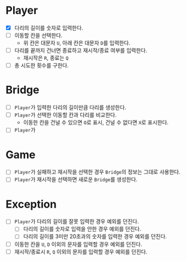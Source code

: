 # Player
- [X] 다리의 길이를 숫자로 입력한다.
- [ ] 이동할 칸을 선택한다.
  - 위 칸은 대문자 `U`, 아래 칸은 대문자 `D`를 입력한다.
- [ ] 다리를 끝까지 건너면 종료하고 재시작/종료 여부를 입력한다.
  - 재시작은 `R`, 종료는 `Q`
- [ ] 총 시도한 횟수를 구한다.

# Bridge
- [ ] `Player`가 입력한 다리의 길이만큼 다리를 생성한다.
- [ ] `Player`가 선택한 이동할 칸과 다리를 비교한다.
  - 이동한 칸을 건널 수 있으면 `O`로 표시, 건널 수 없다면 `X`로 표시한다.
- [ ] `Player`가 

# Game
- [ ] `Player`가 실패하고 재시작을 선택한 경우 `Bridge`의 정보는 그대로 사용한다.
- [ ] `Player`가 재시작을 선택하면 새로운 `Bridge`를 생성한다.

# Exception
- [ ] `Player`가 다리의 길이를 잘못 입력한 경우 예외를 던진다.
  - [ ] 다리의 길이를 숫자로 입력을 안한 경우 예외를 던진다.
  - [ ] 다리의 길이를 3미만 20초과의 숫자를 입력한 경우 예외를 던진다.
- [ ] 이동한 칸을 `U`, `D` 이외의 문자를 입력할 경우 예외를 던진다.
- [ ] 재시작/종료시 `R`, `Q` 이외의 문자를 입력할 경우 예외를 던진다.